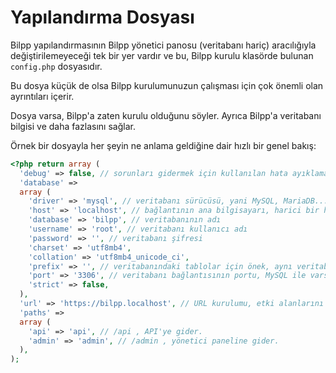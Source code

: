# Yapılandırma Dosyası

Bilpp yapılandırmasının Bilpp yönetici panosu (veritabanı hariç) aracılığıyla değiştirilemeyeceği tek bir yer vardır ve bu, Bilpp kurulu klasörde bulunan `config.php` dosyasıdır.

Bu dosya küçük de olsa Bilpp kurulumunuzun çalışması için çok önemli olan ayrıntıları içerir.

Dosya varsa, Bilpp'a zaten kurulu olduğunu söyler.
Ayrıca Bilpp'a veritabanı bilgisi ve daha fazlasını sağlar.

Örnek bir dosyayla her şeyin ne anlama geldiğine dair hızlı bir genel bakış:

```php
<?php return array (
  'debug' => false, // sorunları gidermek için kullanılan hata ayıklama modunu etkinleştirir veya devre dışı bırakır
  'database' =>
  array (
    'driver' => 'mysql', // veritabanı sürücüsü, yani MySQL, MariaDB...
    'host' => 'localhost', // bağlantının ana bilgisayarı, harici bir hizmet kullanılmadığı sürece çoğu durumda localhost
    'database' => 'bilpp', // veritabanının adı
    'username' => 'root', // veritabanı kullanıcı adı
    'password' => '', // veritabanı şifresi
    'charset' => 'utf8mb4',
    'collation' => 'utf8mb4_unicode_ci',
    'prefix' => '', // veritabanındaki tablolar için önek, aynı veritabanını başka bir hizmetle paylaşıyorsanız kullanışlıdır
    'port' => '3306', // veritabanı bağlantısının portu, MySQL ile varsayılan olarak 3306'dır
    'strict' => false,
  ),
  'url' => 'https://bilpp.localhost', // URL kurulumu, etki alanlarını değiştirirseniz bunu değiştirmek isteyeceksiniz
  'paths' =>
  array (
    'api' => 'api', // /api , API'ye gider.
    'admin' => 'admin', // /admin , yönetici paneline gider.
  ),
);
```
